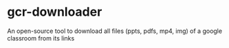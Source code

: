 # gcr-downloader
An open-source tool to download all files (ppts, pdfs, mp4, img) of a google classroom from its links
